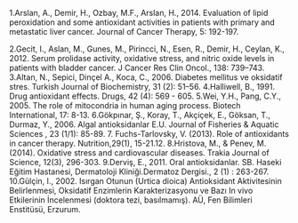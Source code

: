 1.Arslan, A., Demir, H., Ozbay, M.F., Arslan, H., 2014. Evaluation of lipid peroxidation and some antioxidant activities in patients with primary and metastatic liver cancer. Journal of Cancer Therapy,  5: 192-197.

2.Gecit, I.,  Aslan, M., Gunes, M., Pirincci, N., Esen, R., Demir, H., Ceylan, K., 2012. Serum prolidase activity, oxidative stress, and nitric oxide levels in patients with bladder cancer. J Cancer Res Clin Oncol., 138: 739–743.
3.Altan, N., Sepici, Dinçel A., Koca, C., 2006. Diabetes mellitus ve oksidatif stres. Turkish Journal of Biochemistry, 31 (2): 51–56.
4.Halliwell, B., 1991. Drug antioxidant effects.  Drugs, 42 (4): 569 - 605.
5.Wei, Y.H., Pang, C.Y., 2005. The role of mitocondria in human aging process. Biotech International, 17: 8-13.
6.Gökpınar, Ş., Koray, T., Akçiçek, E., Göksan, T., Durmaz, Y., 2006.  Algal antioksidanlar  E.U. Journal of Fisheries & Aquatic Sciences , 23 (1/1): 85-89.
7. Fuchs-Tarlovsky, V. (2013). Role of antioxidants in cancer therapy. Nutrition,29(1), 15-21.12.
8.Hristova, M., & Penev, M. (2014). Oxidative stress and cardiovascular diseases. Trakia Journal of Science, 12(3), 296-303.
9.Derviş, E., 2011. Oral antioksidanlar. SB. Haseki Eğitim Hastanesi, Dermatoloji Kliniği.Dermatoz Dergisi., 2 (1) : 263-267.
10.Gülçin, I., 2002. Isırgan Otunun (Urtica dioica) Antioksidant Aktivitesinin Belirlenmesi, Oksidatif Enzimlerin Karakterizasyonu ve Bazı In vivo Etkilerinin İncelenmesi (doktora tezi, basılmamış). AÜ, Fen Bilimleri Enstitüsü, Erzurum.
